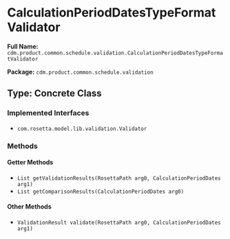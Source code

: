 # CalculationPeriodDatesTypeFormatValidator

**Full Name:** `cdm.product.common.schedule.validation.CalculationPeriodDatesTypeFormatValidator`

**Package:** `cdm.product.common.schedule.validation`

## Type: Concrete Class

### Implemented Interfaces

- `com.rosetta.model.lib.validation.Validator`

### Methods

#### Getter Methods

- `List getValidationResults(RosettaPath arg0, CalculationPeriodDates arg1)`
- `List getComparisonResults(CalculationPeriodDates arg0)`

#### Other Methods

- `ValidationResult validate(RosettaPath arg0, CalculationPeriodDates arg1)`

